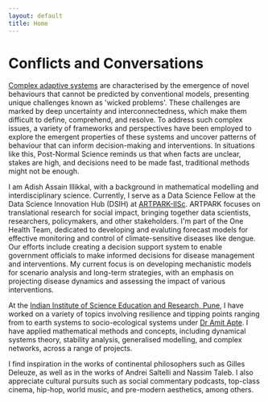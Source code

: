 ```yaml
---
layout: default
title: Home
---
```


# Conflicts and Conversations

[Complex adaptive systems](https://www.youtube.com/watch?v=BfnY9gn6ktk) are characterised by the emergence of novel behaviours that cannot be predicted by conventional models, presenting unique challenges known as 'wicked problems'. These challenges are marked by deep uncertainty and interconnectedness, which make them difficult to define, comprehend, and resolve.  To address such complex issues, a variety of frameworks and perspectives have been employed to explore the emergent properties of these systems and uncover patterns of behaviour that can inform decision-making and interventions. In situations like this, Post-Normal Science reminds us that when facts are unclear, stakes are high, and decisions need to be made fast, traditional methods might not be enough.

I am Adish Assain Illikkal, with a background in mathematical modelling and interdisciplinary science. Currently, I serve as a Data Science Fellow at the Data Science Innovation Hub (DSIH) at [ARTPARK-IISc](https://artpark.in/). ARTPARK focuses on translational research for social impact, bringing together data scientists, researchers, policymakers, and other stakeholders. I'm part of the One Health Team, dedicated to developing and evaluting forecast models for effective monitoring and control of climate-sensitive diseases like dengue. Our efforts include creating a decision support system to enable government officials to make informed decisions for disease management and interventions. My current focus is on developing mechanistic models for scenario analysis and long-term strategies, with an emphasis on projecting disease dynamics and assessing the impact of various interventions.

At the [Indian Institute of Science Education and Research, Pune](https://www.iiserpune.ac.in/), I have worked on a variety of topics involving resilience and tipping points ranging from to earth systems to socio-ecological systems under [Dr Amit Apte](https://icts.res.in/people/amit-apte).  I have applied mathematical methods and concepts, including dynamical systems theory, stability analysis, generalised modelling, and complex networks, across a range of projects.

I find inspiration in the works of continental philosophers such as Gilles Deleuze, as well as in the works of Andrei Saltelli and Nassim Taleb. I also appreciate cultural pursuits such as social commentary podcasts, top-class cinema, hip-hop, world music, and pre-modern aesthetics, among others.